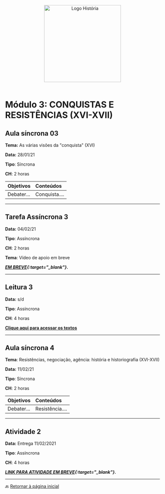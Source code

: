 <div align="center"><img src="imagens/../../imagens/LOGO-HISTÓRIA-BA-novo.png" width= "250" alt="Logo História" title="Logotipo do Curso de História, BA, UNILAB"/></div>

<br>

# Módulo 3: CONQUISTAS E RESISTÊNCIAS (XVI-XVII)

## Aula síncrona 03

**Tema:** As várias visões da "conquista" (XVI)

**Data:** 28/01/21

**Tipo**: Síncrona

**CH**: 2 horas

| Objetivos           | Conteúdos         |
|:--------------------|:------------------|
| Debater... | Conquista.... |

***

## Tarefa Assíncrona 3

**Data:** 04/02/21

**Tipo**: Assíncrona

**CH**: 2 horas

**Tema**: Vídeo de apoio em breve

***[EM BREVE](){:target="_blank"}.***

***

## Leitura 3

**Data:** s/d

**Tipo**: Assíncrona

**CH**: 4 horas

**[Clique aqui para acessar os textos](biblio3.md)**

***

## Aula síncrona 4

**Tema**: Resistências, negociação, agência: história e historiografia (XVI-XVII)

**Data:** 11/02/21

**Tipo**: Síncrona

**CH**: 2 horas

| Objetivos           | Conteúdos         |
|:--------------------|:------------------|
| Debater... | Resistência.... |

***

## Atividade 2

**Data:** Entrega 11/02/2021

**Tipo**: Assíncrona

**CH**: 4 horas

***[LINK PARA ATIVIDADE EM BREVE](){:target="_blank"}.***

***
🔙️ [Retornar à página inicial](http://ericbrasil.github.io/cclhm0057_ihl)